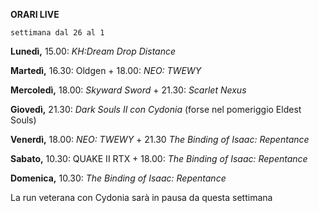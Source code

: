 <b>ORARI LIVE</b>
 
<code>settimana dal 26 al 1</code>
 
<b>Lunedì,</b> 15.00: <i>KH:Dream Drop Distance</i>

<b>Martedì,</b> 16.30: Oldgen + 18.00: <i>NEO: TWEWY</i>

<b>Mercoledì,</b> 18.00: <i>Skyward Sword</i> + 21.30: <i>Scarlet Nexus</i>

<b>Giovedì,</b> 21.30: <i>Dark Souls II con Cydonia</i> (forse nel pomeriggio Eldest Souls)

<b>Venerdì,</b> 18.00: <i>NEO: TWEWY</i> + 21.30 <i>The Binding of Isaac: Repentance</i>

<b>Sabato,</b> 10.30: QUAKE II RTX + 18.00: <i>The Binding of Isaac: Repentance</i>

<b>Domenica,</b> 10.30: <i>The Binding of Isaac: Repentance</i>

La run veterana con Cydonia sarà in pausa da questa settimana

